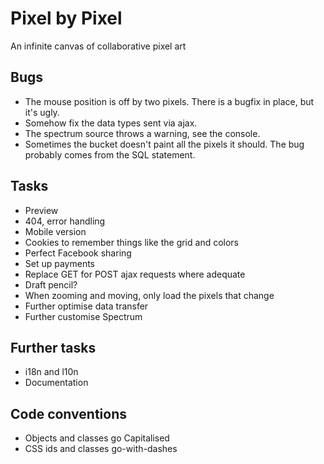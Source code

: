 Pixel by Pixel
==============
An infinite canvas of collaborative pixel art

Bugs
----
* The mouse position is off by two pixels. There is a bugfix in place, but it's ugly.
* Somehow fix the data types sent via ajax.
* The spectrum source throws a warning, see the console.
* Sometimes the bucket doesn't paint all the pixels it should. The bug probably comes from the SQL statement.

Tasks
-----
* Preview
* 404, error handling
* Mobile version
* Cookies to remember things like the grid and colors
* Perfect Facebook sharing
* Set up payments
* Replace GET for POST ajax requests where adequate
* Draft pencil?
* When zooming and moving, only load the pixels that change
* Further optimise data transfer
* Further customise Spectrum

Further tasks
-------------
* i18n and l10n
* Documentation

Code conventions
----------------
* Objects and classes go Capitalised
* CSS ids and classes go-with-dashes